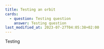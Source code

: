 ```yaml
---
title: Testing an orbit
cards:
  - question: Testing question
    answer: Testing question
last_modified_at: 2023-07-27T04:05:38+02:00
---
```

T﻿esting